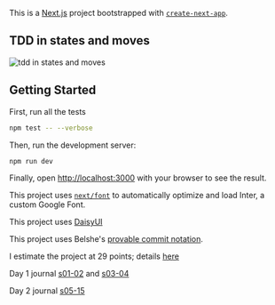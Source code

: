 This is a [Next.js](https://nextjs.org/) project bootstrapped with [`create-next-app`](https://github.com/vercel/next.js/tree/canary/packages/create-next-app).

## TDD in states and moves

![tdd in states and moves](http://tinyurl.com/bdhk8apt)

## Getting Started

First, run all the tests
```bash
npm test -- --verbose
```

Then, run the development server:

```bash
npm run dev
```

Finally, open [http://localhost:3000](http://localhost:3000) with your browser to see the result.

This project uses [`next/font`](https://nextjs.org/docs/basic-features/font-optimization) to automatically optimize and load Inter, a custom Google Font.

This project uses [DaisyUI](https://daisyui.com/)

This project uses Belshe's [provable commit notation](https://github.com/RefactoringCombos/ArlosCommitNotation).

I estimate the project at 29 points; details [here](https://tinyurl.com/5xz27ftr)

Day 1 journal [s01-02](docs/s01-02.md) and [s03-04](docs/s03-04.md)

Day 2 journal [s05-15](docs/s05-15.md)